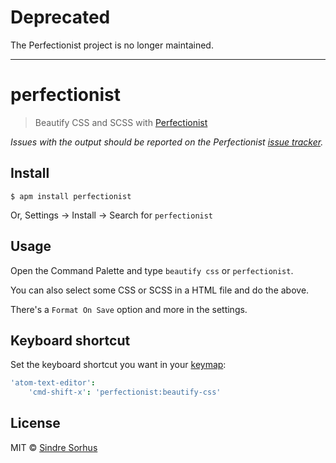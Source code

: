 # Deprecated

The Perfectionist project is no longer maintained.

---

# perfectionist

> Beautify CSS and SCSS with [Perfectionist](https://github.com/ben-eb/perfectionist)

*Issues with the output should be reported on the Perfectionist [issue tracker](https://github.com/ben-eb/perfectionist/issues).*


## Install

```
$ apm install perfectionist
```

Or, Settings → Install → Search for `perfectionist`


## Usage

Open the Command Palette and type `beautify css` or `perfectionist`.

You can also select some CSS or SCSS in a HTML file and do the above.

There's a `Format On Save` option and more in the settings.


## Keyboard shortcut

Set the keyboard shortcut you want in your [keymap](http://flight-manual.atom.io/using-atom/sections/basic-customization/#customizing-keybindings):

```cson
'atom-text-editor':
	'cmd-shift-x': 'perfectionist:beautify-css'
```


## License

MIT © [Sindre Sorhus](https://sindresorhus.com)
